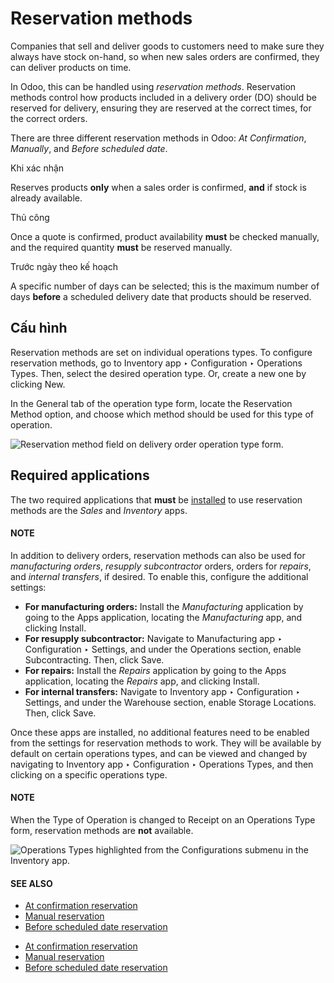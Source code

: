 # Reservation methods

Companies that sell and deliver goods to customers need to make sure they always have stock on-hand,
so when new sales orders are confirmed, they can deliver products on time.

In Odoo, this can be handled using *reservation methods*. Reservation methods control how products
included in a delivery order (DO) should be reserved for delivery, ensuring they are reserved at the
correct times, for the correct orders.

There are three different reservation methods in Odoo: *At Confirmation*, *Manually*, and *Before
scheduled date*.

Khi xác nhận

Reserves products **only** when a sales order is confirmed, **and** if stock is already
available.

Thủ công

Once a quote is confirmed, product availability **must** be checked manually, and the required
quantity **must** be reserved manually.

Trước ngày theo kế hoạch

A specific number of days can be selected; this is the maximum number of days **before** a
scheduled delivery date that products should be reserved.

## Cấu hình

Reservation methods are set on individual operations types. To configure reservation methods, go to
Inventory app ‣ Configuration ‣ Operations Types. Then, select the desired
operation type. Or, create a new one by clicking New.

In the General tab of the operation type form, locate the Reservation Method
option, and choose which method should be used for this type of operation.

![Reservation method field on delivery order operation type form.](applications/inventory_and_mrp/inventory/shipping_receiving/reservation_methods/reservation-methods-operations-type-field.png)

## Required applications

The two required applications that **must** be [installed](../../../general/apps_modules.md#general-install) to use reservation
methods are the *Sales* and *Inventory* apps.

#### NOTE
In addition to delivery orders, reservation methods can also be used for *manufacturing orders*,
*resupply subcontractor* orders, orders for *repairs*, and *internal transfers*, if desired. To
enable this, configure the additional settings:

- **For manufacturing orders:** Install the *Manufacturing* application by going to the
  Apps application, locating the *Manufacturing* app, and clicking
  Install.
- **For resupply subcontractor:** Navigate to Manufacturing app ‣ Configuration
  ‣ Settings, and under the Operations section, enable Subcontracting.
  Then, click Save.
- **For repairs:** Install the *Repairs* application by going to the Apps
  application, locating the *Repairs* app, and clicking Install.
- **For internal transfers:** Navigate to Inventory app ‣ Configuration ‣
  Settings, and under the Warehouse section, enable Storage Locations.
  Then, click Save.

Once these apps are installed, no additional features need to be enabled from the settings for
reservation methods to work. They will be available by default on certain operations types, and can
be viewed and changed by navigating to Inventory app ‣ Configuration ‣
Operations Types, and then clicking on a specific operations type.

#### NOTE
When the Type of Operation is changed to Receipt on an
Operations Type form, reservation methods are **not** available.

![Operations Types highlighted from the Configurations submenu in the Inventory app.](applications/inventory_and_mrp/inventory/shipping_receiving/reservation_methods/reservation-methods-operations-type-menu.png)

#### SEE ALSO
- [At confirmation reservation](reservation_methods/at_confirmation.md)
- [Manual reservation](reservation_methods/manually.md)
- [Before scheduled date reservation](reservation_methods/before_scheduled_date.md)

* [At confirmation reservation](reservation_methods/at_confirmation.md)
* [Manual reservation](reservation_methods/manually.md)
* [Before scheduled date reservation](reservation_methods/before_scheduled_date.md)
